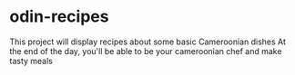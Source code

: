 # odin-recipes
This project will display recipes about some basic Cameroonian dishes 
At the end of the day, you'll be able to be your cameroonian chef and make tasty meals
